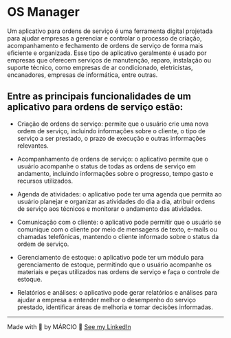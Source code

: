 # OS Manager
Um aplicativo para ordens de serviço é uma ferramenta digital projetada para ajudar empresas a gerenciar e controlar o processo de criação, acompanhamento e fechamento de ordens de serviço de forma mais eficiente e organizada. Esse tipo de aplicativo geralmente é usado por empresas que oferecem serviços de manutenção, reparo, instalação ou suporte técnico, como empresas de ar condicionado, eletricistas, encanadores, empresas de informática, entre outras.

## Entre as principais funcionalidades de um aplicativo para ordens de serviço estão:

- Criação de ordens de serviço: permite que o usuário crie uma nova ordem de serviço, incluindo informações sobre o cliente, o tipo de serviço a ser prestado, o prazo de execução e outras informações relevantes.

- Acompanhamento de ordens de serviço: o aplicativo permite que o usuário acompanhe o status de todas as ordens de serviço em andamento, incluindo informações sobre o progresso, tempo gasto e recursos utilizados.

- Agenda de atividades: o aplicativo pode ter uma agenda que permita ao usuário planejar e organizar as atividades do dia a dia, atribuir ordens de serviço aos técnicos e monitorar o andamento das atividades.

- Comunicação com o cliente: o aplicativo pode permitir que o usuário se comunique com o cliente por meio de mensagens de texto, e-mails ou chamadas telefônicas, mantendo o cliente informado sobre o status da ordem de serviço.

- Gerenciamento de estoque: o aplicativo pode ter um módulo para gerenciamento de estoque, permitindo que o usuário acompanhe os materiais e peças utilizados nas ordens de serviço e faça o controle de estoque.

- Relatórios e análises: o aplicativo pode gerar relatórios e análises para ajudar a empresa a entender melhor o desempenho do serviço prestado, identificar áreas de melhoria e tomar decisões informadas.

___
Made with :blue_heart: by MÁRCIO :wave: [See my LinkedIn](https://www.linkedin.com/in/marciojcarvalho/)

